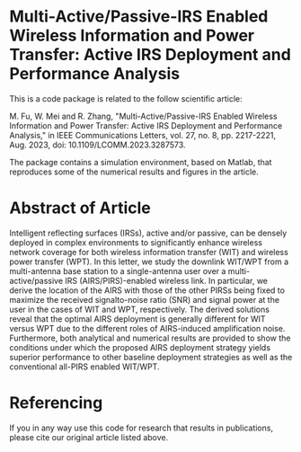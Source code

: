 # Multi-Active/Passive-IRS Enabled Wireless Information and Power Transfer: Active IRS Deployment and Performance Analysis
This is a code package is related to the follow scientific article:

M. Fu, W. Mei and R. Zhang, "Multi-Active/Passive-IRS Enabled Wireless Information and Power Transfer: Active IRS Deployment and Performance Analysis," in IEEE Communications Letters, vol. 27, no. 8, pp. 2217-2221, Aug. 2023, doi: 10.1109/LCOMM.2023.3287573.

The package contains a simulation environment, based on Matlab, that reproduces some of the numerical results and figures in the article.

# Abstract of Article
Intelligent reflecting surfaces (IRSs), active and/or passive, can be densely deployed in complex environments to significantly enhance wireless network coverage for both wireless information transfer (WIT) and wireless power transfer (WPT). In this letter, we study the downlink WIT/WPT from a multi-antenna base station to a single-antenna user over a multi-active/passive IRS (AIRS/PIRS)-enabled wireless link. In particular, we derive the location of the AIRS with those of the other PIRSs being fixed to maximize the received signalto-noise ratio (SNR) and signal power at the user in the cases of WIT and WPT, respectively. The derived solutions reveal that the optimal AIRS deployment is generally different for WIT versus WPT due to the different roles of AIRS-induced amplification noise. Furthermore, both analytical and numerical results are provided to show the conditions under which the proposed AIRS deployment strategy yields superior performance to other baseline deployment strategies as well as the conventional all-PIRS enabled WIT/WPT.

# Referencing
If you in any way use this code for research that results in publications, please cite our original article listed above.
